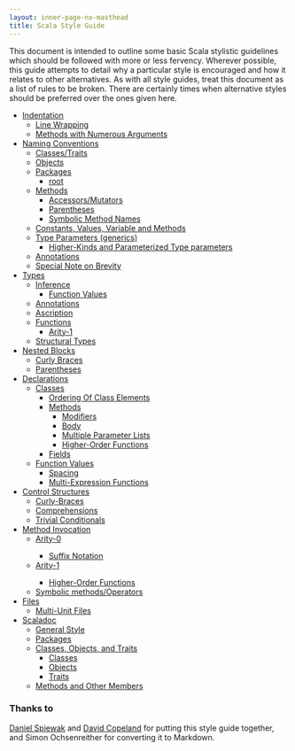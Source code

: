 ```yaml
---
layout: inner-page-no-masthead
title: Scala Style Guide
---
```


This document is intended to outline some basic Scala stylistic guidelines which should be followed with more or less fervency. Wherever possible, this guide attempts to detail why a particular style is encouraged and how it relates to other alternatives. As with all style guides, treat this document as a list of rules to be broken. There are certainly times when alternative styles should be preferred over the ones given here.
<div class="span8">

  <ul>
    <li><a href="{{ site.baseurl }}/style/indentation.html">Indentation</a>
      <ul>
        <li><a href="{{ site.baseurl }}/style/indentation.html#line-wrapping">Line Wrapping</a></li>
        <li><a href="{{ site.baseurl }}/style/indentation.html#methods-with-numerous-arguments">Methods with Numerous Arguments</a></li>
      </ul>
    </li>
    <li><a href="{{ site.baseurl }}/style/naming-conventions.html">Naming Conventions</a>
      <ul>
        <li><a href="{{ site.baseurl }}/style/naming-conventions.html#classestraits">Classes/Traits</a></li>
        <li><a href="{{ site.baseurl }}/style/naming-conventions.html#objects">Objects</a></li>
        <li><a href="{{ site.baseurl }}/style/naming-conventions.html#packages">Packages</a>
          <ul>
            <li><a href="{{ site.baseurl }}/style/naming-conventions.html#root">root</a></li>
          </ul>
        </li>
        <li><a href="{{ site.baseurl }}/style/naming-conventions.html#methods">Methods</a>
          <ul>
            <li><a href="{{ site.baseurl }}/style/naming-conventions.html#accessorsmutators">Accessors/Mutators</a></li>
            <li><a href="{{ site.baseurl }}/style/naming-conventions.html#parentheses">Parentheses</a></li>
            <li><a href="{{ site.baseurl }}/style/naming-conventions.html#symbolic-method-names">Symbolic Method Names</a></li>
          </ul>
        </li>
        <li><a href="{{ site.baseurl }}/style/naming-conventions.html#constants-values-variable-and-methods">Constants, Values, Variable and Methods</a></li>
        <li><a href="{{ site.baseurl }}/style/naming-conventions.html#type-parameters-generics">Type Parameters (generics)</a>
          <ul>
            <li><a href="{{ site.baseurl }}/style/naming-conventions.html#higher-kinds-and-parameterized-type-parameters">Higher-Kinds and Parameterized Type parameters</a></li>
          </ul>
        </li>
        <li><a href="{{ site.baseurl }}/style/naming-conventions.html#annotations">Annotations</a></li>
        <li><a href="{{ site.baseurl }}/style/naming-conventions.html#special-note-on-brevity">Special Note on Brevity</a></li>
      </ul>
    </li>
    <li><a href="{{ site.baseurl }}/style/types.html">Types</a>
      <ul>
        <li><a href="{{ site.baseurl }}/style/types.html#inference">Inference</a>
          <ul>
            <li><a href="{{ site.baseurl }}/style/types.html#function-values">Function Values</a></li>
          </ul>
        </li>
        <li><a href="{{ site.baseurl }}/style/types.html#annotations">Annotations</a></li>
        <li><a href="{{ site.baseurl }}/style/types.html#ascription">Ascription</a></li>
        <li><a href="{{ site.baseurl }}/style/types.html#functions">Functions</a>
          <ul>
            <li><a href="{{ site.baseurl }}/style/types.html#arity-1">Arity-1</a></li>
          </ul>
        </li>
        <li><a href="{{ site.baseurl }}/style/types.html#structural-types">Structural Types</a></li>
      </ul>
    </li>
    <li><a href="{{ site.baseurl }}/style/nested-blocks.html">Nested Blocks</a>
      <ul>
        <li><a href="{{ site.baseurl }}/style/nested-blocks.html#curly-braces">Curly Braces</a></li>
        <li><a href="{{ site.baseurl }}/style/nested-blocks.html#parentheses">Parentheses</a></li>
      </ul>
    </li>
    <li><a href="{{ site.baseurl }}/style/declarations.html">Declarations</a>
      <ul>
        <li><a href="{{ site.baseurl }}/style/declarations.html#classes">Classes</a>
          <ul>
            <li><a href="{{ site.baseurl }}/style/declarations.html#ordering-of-class-elements">Ordering Of Class Elements</a></li>
            <li><a href="{{ site.baseurl }}/style/declarations.html#methods">Methods</a>
              <ul>
                <li><a href="{{ site.baseurl }}/style/declarations.html#modifiers">Modifiers</a></li>
                <li><a href="{{ site.baseurl }}/style/declarations.html#body">Body</a></li>
                <li><a href="{{ site.baseurl }}/style/declarations.html#multiple-parameter-lists">Multiple Parameter Lists</a></li>
                <li><a href="{{ site.baseurl }}/style/declarations.html#higher-order-functions">Higher-Order Functions</a></li>
              </ul>
            </li>
            <li><a href="{{ site.baseurl }}/style/declarations.html#fields">Fields</a></li>
          </ul>
        </li>
        <li><a href="{{ site.baseurl }}/style/declarations.html#function_values">Function Values</a>
          <ul>
            <li><a href="{{ site.baseurl }}/style/declarations.html#spacing">Spacing</a></li>
            <li><a href="{{ site.baseurl }}/style/declarations.html#multi-expression-functions">Multi-Expression Functions</a></li>
          </ul>
        </li>
      </ul>
    </li>
    <li><a href="{{ site.baseurl }}/style/control-structures.html">Control Structures</a>
      <ul>
        <li><a href="{{ site.baseurl }}/style/control-structures.html#curly-braces">Curly-Braces</a></li>
        <li><a href="{{ site.baseurl }}/style/control-structures.html#comprehensions">Comprehensions</a></li>
        <li><a href="{{ site.baseurl }}/style/control-structures.html#trivial-conditionals">Trivial Conditionals</a></li>
      </ul>
    </li>
    <li><a href="{{ site.baseurl }}/style/method-invocation.html">Method Invocation</a>
      <ul>
        <li><a href="{{ site.baseurl }}/style/method-invocation.html#arity-0">Arity-0</a></li>
          <ul>
            <li><a href="{{ site.baseurl }}/style/method-invocation.html#suffix-notation">Suffix Notation</a></li>
          </ul>
        <li><a href="{{ site.baseurl }}/style/method-invocation.html#arity-1">Arity-1</a></li>
          <ul>
            <li><a href="{{ site.baseurl }}/style/method-invocation.html#higher-order-functions">Higher-Order Functions</a></li>
          </ul>
        <li><a href="{{ site.baseurl }}/style/method-invocation.html#symbolic-methodsoperators">Symbolic methods/Operators</a></li>
      </ul>
    </li>
    <li><a href="{{ site.baseurl }}/style/files.html">Files</a>
      <ul>
        <li><a href="{{ site.baseurl }}/style/files.html#multi-unit-files">Multi-Unit Files</a></li>
      </ul>
    </li>
    <li><a href="{{ site.baseurl }}/style/scaladoc.html">Scaladoc</a>
      <ul>
        <li><a href="{{ site.baseurl }}/style/scaladoc.html#general-style">General Style</a></li>
        <li><a href="{{ site.baseurl }}/style/scaladoc.html#packages">Packages</a></li>
        <li><a href="{{ site.baseurl }}/style/scaladoc.html#classes-objects-and-traits">Classes, Objects, and Traits</a>
          <ul>
            <li><a href="{{ site.baseurl }}/style/scaladoc.html#classes">Classes</a></li>
            <li><a href="{{ site.baseurl }}/style/scaladoc.html#objects">Objects</a></li>
            <li><a href="{{ site.baseurl }}/style/scaladoc.html#traits">Traits</a></li>
          </ul>
        </li>
        <li><a href="{{ site.baseurl }}/style/scaladoc.html#methods-and-other-members">Methods and Other Members</a></li>
      </ul>
    </li>
  </ul>

</div>

<div class="span8">

<h3>Thanks to</h3>
<p><a href="http://www.codecommit.com/">Daniel Spiewak</a> and <a href="http://www.naildrivin5.com/">David Copeland</a> for putting this style guide together, and Simon Ochsenreither for converting it to Markdown.</p>

</div>
